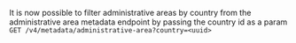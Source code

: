 It is now possible to filter administrative areas by country from the administrative area metadata endpoint by passing the country id as a param `GET /v4/metadata/administrative-area?country=<uuid>`

